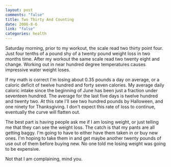 ```yaml
--- 
layout: post
comments: "false"
title: Two Thirty And Counting
date: 2006-8-6
link: "false"
categories: health
---
```

Saturday morning, prior to my workout, the scale read two thirty point four. Just four tenths of a pound shy of a twenty pound weight loss in two months time. After my workout the same scale read two twenty eight and change. Working out in near hundred degree temperatures causes impressive water weight loses.

If my math is correct I'm losing about 0.35 pounds a day on average, or a caloric deficit of twelve hundred and forty seven calories. My average daily caloric intake since the beginning of June has been just a fraction under seventeen hundred. The average for the last five days is twelve hundred and twenty two. At this rate I'll see two hundred pounds by  Halloween, and one ninety for Thanksgiving. I don't expect this rate of loss to continue, eventually the curve will flatten out.

The best part is having people ask me if I am losing weight, or just telling me that they can see the weight loss. The catch is that my pants are all getting baggy. I'm going to have to either have them taken in or buy new ones. I'm hoping to take them in and get maybe another twenty pounds of use out of them before buying new. No one told me losing weight was going to be expensive.

Not that I am complaining, mind you.
